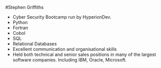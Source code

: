 #Stephen Griffiths
- Cyber Security Bootcamp run by HyperionDev. 
- Python
- Fortran
- Cobol
- SQL
- Relational Databases
- Excellent communication and organisational skills
- Held both technical and senior sales positions in many of the largest software companies. Including IBM, Oracle, Microsoft.




<!---
grifffx/grifffx is a ✨ special ✨ repository because its `README.md` (this file) appears on your GitHub profile.
You can click the Preview link to take a look at your changes.
--->
